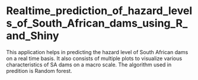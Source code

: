 # Realtime_prediction_of_hazard_levels_of_South_African_dams_using_R_and_Shiny
This application helps in predicting the hazard level of South African dams on a real time basis. It also consists of multiple plots to visualize various characteristics of SA dams on a macro scale. The algorithm used in predition is Random forest.
